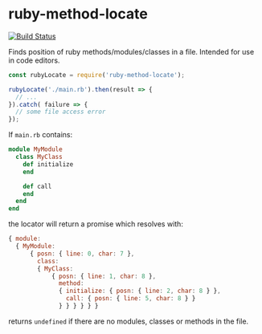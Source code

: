 # ruby-method-locate
[![Build Status](https://travis-ci.org/HookyQR/ruby-method-locate.svg?branch=master)](https://travis-ci.org/HookyQR/ruby-method-locate)

Finds position of ruby methods/modules/classes in a file. Intended for use in code editors.

```javascript
const rubyLocate = require('ruby-method-locate');

rubyLocate('./main.rb').then(result => {
  // ...
}).catch( failure => {
  // some file access error
});
```

If `main.rb` contains:

```ruby
module MyModule
  class MyClass
    def initialize
    end

    def call
    end
  end
end
```

the locator will return a promise which resolves with:
```javascript
{ module:
  { MyModule:
      { posn: { line: 0, char: 7 },
        class:
        { MyClass:
            { posn: { line: 1, char: 8 },
              method:
              { initialize: { posn: { line: 2, char: 8 } },
                call: { posn: { line: 5, char: 8 } }
              } } } } } }
```

returns `undefined` if there are no modules, classes or methods in the file.